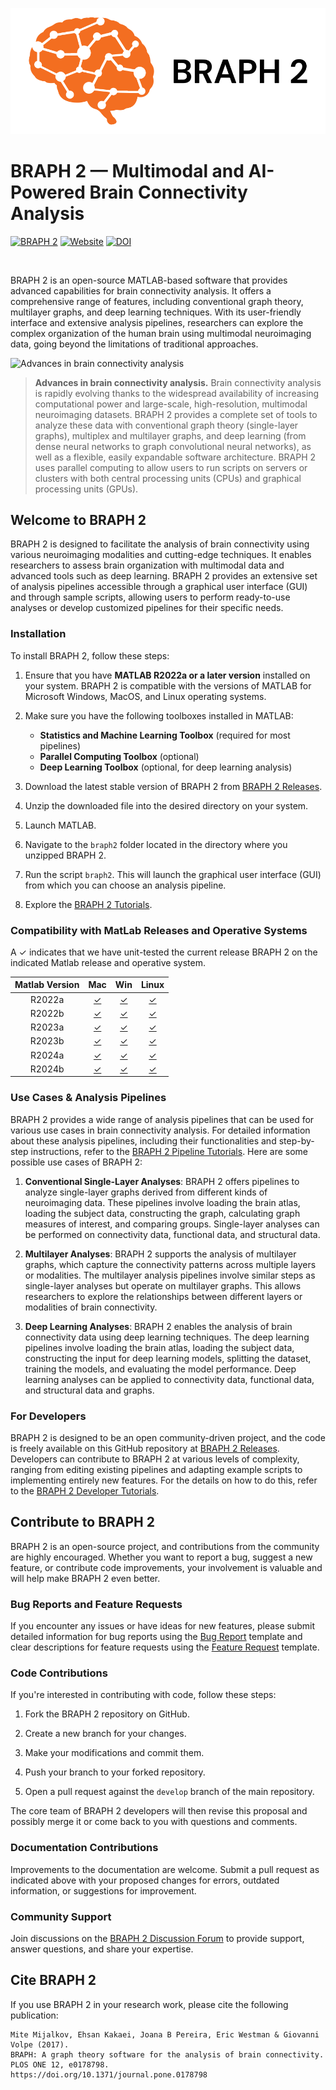 ![BRAPH 2](braph2banner.png)

# BRAPH 2 — Multimodal and AI-Powered Brain Connectivity Analysis

[![BRAPH 2](https://img.shields.io/twitter/url?label=BRAPH%202&style=social&url=https%3A%2F%2Ftwitter.com%2Fbraph2software)](https://twitter.com/braph2software)
[![Website](https://img.shields.io/website?up_message=braph.org&url=http%3A%2F%2Fbraph.org%2F)](http://braph.org/)
[![DOI](https://img.shields.io/badge/DOI-10.1371%2Fjournal.pone.0178798-blue)](https://doi.org/10.1371/journal.pone.0178798)

<br />

BRAPH 2 is an open-source MATLAB-based software that provides advanced capabilities for brain connectivity analysis. It offers a comprehensive range of features, including conventional graph theory, multilayer graphs, and deep learning techniques. With its user-friendly interface and extensive analysis pipelines, researchers can explore the complex organization of the human brain using multimodal neuroimaging data, going beyond the limitations of traditional approaches.

![Advances in brain connectivity analysis](braph2overview.png)
> 
> **Advances in brain connectivity analysis.** Brain connectivity analysis is rapidly evolving thanks to the widespread availability of increasing computational power and large-scale, high-resolution, multimodal neuroimaging datasets. BRAPH 2 provides a complete set of tools to analyze these data with conventional graph theory (single-layer graphs), multiplex and multilayer graphs, and deep learning (from dense neural networks to graph convolutional neural networks), as well as a flexible, easily expandable software architecture. BRAPH 2 uses parallel computing to allow users to run scripts on servers or clusters with both central processing units (CPUs) and graphical processing units (GPUs).

## Welcome to BRAPH 2

BRAPH 2 is designed to facilitate the analysis of brain connectivity using various neuroimaging modalities and cutting-edge techniques. It enables researchers to assess brain organization with multimodal data and advanced tools such as deep learning. BRAPH 2 provides an extensive set of analysis pipelines accessible through a graphical user interface (GUI) and through sample scripts, allowing users to perform ready-to-use analyses or develop customized pipelines for their specific needs.

### Installation

To install BRAPH 2, follow these steps:

1. Ensure that you have **MATLAB R2022a or a later version** installed on your system. BRAPH 2 is compatible with the versions of MATLAB for Microsoft Windows, MacOS, and Linux operating systems.

2. Make sure you have the following toolboxes installed in MATLAB:
    * **Statistics and Machine Learning Toolbox** (required for most pipelines)
    * **Parallel Computing Toolbox** (optional)
    * **Deep Learning Toolbox** (optional, for deep learning analysis)

3. Download the latest stable version of BRAPH 2 from [BRAPH 2 Releases](../../releases).

4. Unzip the downloaded file into the desired directory on your system.

5. Launch MATLAB.
   
7. Navigate to the `braph2` folder located in the directory where you unzipped BRAPH 2. 

9. Run the script `braph2`. This will launch the graphical user interface (GUI) from which you can choose an analysis pipeline.

10. Explore the [BRAPH 2 Tutorials](tutorials).

### Compatibility with MatLab Releases and Operative Systems
A &check; indicates that we have unit-tested the current release BRAPH 2 on the indicated Matlab release and operative system.

| Matlab Version        | Mac     | Win    | Linux   |
| :-------------------: | :-----: | :-----:| :-----: |
| R2022a                | [&check;](https://github.com/braph-software/BRAPH-2/issues/1753#issuecomment-2525332540)       | [&check;](https://github.com/braph-software/BRAPH-2/issues/1753#issuecomment-2524660497)      | [&check;](https://github.com/braph-software/BRAPH-2/issues/1753#issuecomment-2538931865)       |
| R2022b                | [&check;](https://github.com/braph-software/BRAPH-2/issues/1753#issuecomment-2543458907)       | [&check;](https://github.com/braph-software/BRAPH-2/issues/1753#issuecomment-2506774757)      | [&check;](https://github.com/braph-software/BRAPH-2/issues/1753#issuecomment-2538938388)      |
| R2023a                | [&check;](https://github.com/braph-software/BRAPH-2/issues/1753#issuecomment-2543318514)       | [&check;](https://github.com/braph-software/BRAPH-2/issues/1753#issuecomment-2500148139)      | [&check;](https://github.com/braph-software/BRAPH-2/issues/1753#issuecomment-2546621770)       |
| R2023b                | [&check;](https://github.com/braph-software/BRAPH-2/issues/1753#issuecomment-2520052354)       | [&check;](https://github.com/braph-software/BRAPH-2/issues/1753#issuecomment-2507237095)      | [&check;](https://github.com/braph-software/BRAPH-2/issues/1753#issuecomment-2547830566)       |
| R2024a                | [&check;](https://github.com/braph-software/BRAPH-2/issues/1753#issuecomment-2538706423)       | [&check;](https://github.com/braph-software/BRAPH-2/issues/1753#issuecomment-2521610430)      | [&check;](https://github.com/braph-software/BRAPH-2/issues/1753#issuecomment-2513852545)       |
| R2024b                | [&check;](https://github.com/braph-software/BRAPH-2/issues/1753#issuecomment-2523698722)       | [&check;](https://github.com/braph-software/BRAPH-2/issues/1753#issuecomment-2516894348)      | [&check;](https://github.com/braph-software/BRAPH-2/issues/1753#issuecomment-2523698722)       |

### Use Cases & Analysis Pipelines

BRAPH 2 provides a wide range of analysis pipelines that can be used for various use cases in brain connectivity analysis. For detailed information about these analysis pipelines, including their functionalities and step-by-step instructions, refer to the [BRAPH 2 Pipeline Tutorials](tutorials/pipelines). Here are some possible use cases of BRAPH 2:

1. **Conventional Single-Layer Analyses**: BRAPH 2 offers pipelines to analyze single-layer graphs derived from different kinds of neuroimaging data. These pipelines involve loading the brain atlas, loading the subject data, constructing the graph, calculating graph measures of interest, and comparing groups. Single-layer analyses can be performed on connectivity data, functional data, and structural data.

2. **Multilayer Analyses**: BRAPH 2 supports the analysis of multilayer graphs, which capture the connectivity patterns across multiple layers or modalities. The multilayer analysis pipelines involve similar steps as single-layer analyses but operate on multilayer graphs. This allows researchers to explore the relationships between different layers or modalities of brain connectivity.

3. **Deep Learning Analyses**: BRAPH 2 enables the analysis of brain connectivity data using deep learning techniques. The deep learning pipelines involve loading the brain atlas, loading the subject data, constructing the input for deep learning models, splitting the dataset, training the models, and evaluating the model performance. Deep learning analyses can be applied to connectivity data, functional data, and structural data and graphs.

### For Developers

BRAPH 2 is designed to be an open community-driven project, and the code is freely available on this GitHub repository at [BRAPH 2 Releases](../../releases). Developers can contribute to BRAPH 2 at various levels of complexity, ranging from editing existing pipelines and adapting example scripts to implementing entirely new features. For the details on how to do this, refer to the [BRAPH 2 Developer Tutorials](tutorials/developers).

## Contribute to BRAPH 2

BRAPH 2 is an open-source project, and contributions from the community are highly encouraged. Whether you want to report a bug, suggest a new feature, or contribute code improvements, your involvement is valuable and will help make BRAPH 2 even better.

### Bug Reports and Feature Requests

If you encounter any issues or have ideas for new features, please submit detailed information for bug reports using the [Bug Report](../../issues/new?template=bug_report.md) template and clear descriptions for feature requests using the [Feature Request](../../issues/new?template=feature_request.md) template.

### Code Contributions

If you're interested in contributing with code, follow these steps:

1. Fork the BRAPH 2 repository on GitHub.

2. Create a new branch for your changes.

3. Make your modifications and commit them.

4. Push your branch to your forked repository.

5. Open a pull request against the `develop` branch of the main repository.

The core team of BRAPH 2 developers will then revise this proposal and possibly merge it or come back to you with questions and comments.

### Documentation Contributions

Improvements to the documentation are welcome. Submit a pull request as indicated above with your proposed changes for errors, outdated information, or suggestions for improvement.

### Community Support

Join discussions on the [BRAPH 2 Discussion Forum](https://github.com/braph-software/BRAPH-2/discussions) to provide support, answer questions, and share your expertise.

## Cite BRAPH 2

If you use BRAPH 2 in your research work, please cite the following publication:

```
Mite Mijalkov, Ehsan Kakaei, Joana B Pereira, Eric Westman & Giovanni Volpe (2017).
BRAPH: A graph theory software for the analysis of brain connectivity.
PLOS ONE 12, e0178798.
https://doi.org/10.1371/journal.pone.0178798
```
